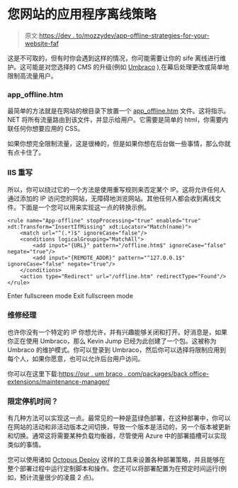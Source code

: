 # 您网站的应用程序离线策略

> 原文:[https://dev . to/mozzydev/app-offline-strategies-for-your-website-faf](https://dev.to/mozzydev/app-offline-strategies-for-your-website-faf)

这是不可取的，但有时你会遇到这样的情况，你可能需要让你的 sife 离线进行维护。这可能是对您选择的 CMS 的升级(例如 [Umbraco](https://umbraco.com/) ),在幕后处理更改或简单地限制高流量用户。

### app_offline.htm

最简单的方法就是在网站的根目录下放置一个 [app_offline.htm](https://docs.microsoft.com/en-gb/iis/publish/deploying-application-packages/taking-an-application-offline-before-publishing) 文件。这将指示。NET 将所有流量路由到该文件，并显示给用户。它需要是简单的 html，你需要内联任何你想要应用的 CSS。

如果你想完全限制流量，这是很棒的，但是如果你想在后台做一些事情，那么你就有点卡住了。

### IIS 重写

所以，你可以绕过它的一个方法是使用重写规则来否定某个 IP。这将允许任何人通过添加的 IP 访问您的网站，无障碍地浏览网站。其他任何人都会收到离线文件。下面是一个您可以用来实现这一点的转换示例。

```
<rule name="App-offline" stopProcessing="true" enabled="true" xdt:Transform="InsertIfMissing" xdt:Locator="Match(name)">
    <match url="^(.*)$" ignoreCase="false"/>
    <conditions logicalGrouping="MatchAll">
        <add input="{URL}" pattern="/offline.htm$" ignoreCase="false" negate="true"/>
        <add input="{REMOTE_ADDR}" pattern="^127.0.0.1$" ignoreCase="false" negate="true"/>            
    </conditions>
    <action type="Redirect" url="/offline.htm" redirectType="Found"/>
</rule> 
```

Enter fullscreen mode Exit fullscreen mode

### 维修经理

也许你没有一个特定的 IP 你想允许，并有兴趣能够关闭和打开。好消息是，如果你正在使用 Umbraco，那么 Kevin Jump 已经为此创建了一个包。这被称为 Umbraco 的维护模式。你可以登录到 Umbraco，然后你可以选择将限制应用到每个人，如果你愿意，也可以允许后台用户访问。

你可以在这里下载:[https://our . um braco . com/packages/back office-extensions/maintenance-manager/](https://our.umbraco.com/packages/backoffice-extensions/maintenance-manager/)

### 限定停机时间？

有几种方法可以实现这一点。最常见的一种是蓝绿色部署，在这种部署中，你可以在网站的活动和非活动版本之间切换，导致一个版本是活动的，另一个版本被更新和切换。通常这将需要某种负载均衡器，尽管使用 Azure 中的部署插槽可以实现类似的事情。

您可以使用诸如 [Octopus Deploy](https://octopus.com/) 这样的工具来设置各种部署策略，并且能够在整个部署过程中运行定制脚本和操作。您还可以将部署配置为在预定时间运行(例如，预计流量很少的凌晨 2 点)。